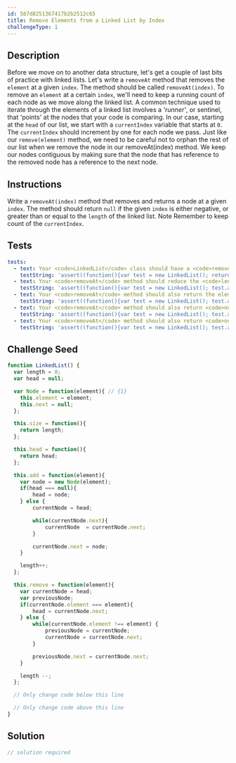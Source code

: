 ```yaml
---
id: 587d8251367417b2b2512c65
title: Remove Elements from a Linked List by Index
challengeType: 1
---
```


## Description
<section id='description'>
Before we move on to another data structure, let's get a couple of last bits of practice with linked lists.
Let's write a <code>removeAt</code> method that removes the <code>element</code> at a given <code>index</code>. The method should be called <code>removeAt(index)</code>. To remove an <code>element</code> at a certain <code>index</code>, we'll need to keep a running count of each node as we move along the linked list.
A common technique used to iterate through the elements of a linked list involves a <dfn>'runner'</dfn>, or sentinel, that 'points' at the nodes that your code is comparing. In our case, starting at the <code>head</code> of our list, we start with a <code>currentIndex</code> variable that starts at <code>0</code>. The <code>currentIndex</code> should increment by one for each node we pass.
Just like our <code>remove(element)</code> method, we need to be careful not to orphan the rest of our list when we remove the node in our removeAt(index) method. We keep our nodes contiguous by making sure that the node that has reference to the removed node has a reference to the next node.
</section>

## Instructions
<section id='instructions'>
Write a <code>removeAt(index)</code> method that removes and returns a node at a given <code>index</code>. The method should return <code>null</code> if the given <code>index</code> is either negative, or greater than or equal to the <code>length</code> of the linked list.
Note
Remember to keep count of the <code>currentIndex</code>.
</section>

## Tests
<section id='tests'>

```yml
tests:
  - text: Your <code>LinkedList</code> class should have a <code>removeAt</code> method.
    testString: 'assert((function(){var test = new LinkedList(); return (typeof test.removeAt === "function")}()), "Your <code>LinkedList</code> class should have a <code>removeAt</code> method.");'
  - text: Your <code>removeAt</code> method should reduce the <code>length</code> of the linked list
    testString: 'assert((function(){var test = new LinkedList(); test.add("cat"); test.add("dog"); test.add("kitten"); test.removeAt(1); return test.size() === 2}()), "Your <code>removeAt</code> method should reduce the <code>length</code> of the linked list");'
  - text: Your <code>removeAt</code> method should also return the element of the removed node.
    testString: 'assert((function(){var test = new LinkedList(); test.add("cat"); test.add("dog"); test.add("kitten");  return test.removeAt(1) === "dog"}()), "Your <code>removeAt</code> method should also return the element of the removed node.");'
  - text: Your <code>removeAt</code> method should also return <code>null</code> if the given index is less than <code>0</code>
    testString: 'assert((function(){var test = new LinkedList(); test.add("cat"); test.add("dog"); test.add("kitten");  return (test.removeAt(-1) === null)}()), "Your <code>removeAt</code> method should also return <code>null</code> if the given index is less than <code>0</code>");'
  - text: Your <code>removeAt</code> method should also return <code>null</code> if the given index is equal or more than the <code>length</code> of the linked list.
    testString: 'assert((function(){var test = new LinkedList(); test.add("cat"); test.add("dog"); test.add("kitten");  return (test.removeAt(3) === null)}()), "Your <code>removeAt</code> method should also return <code>null</code> if the given index is equal or more than the <code>length</code> of the linked list.");'

```

</section>

## Challenge Seed
<section id='challengeSeed'>

<div id='js-seed'>

```js
function LinkedList() {
  var length = 0;
  var head = null;

  var Node = function(element){ // {1}
    this.element = element;
    this.next = null;
  };

  this.size = function(){
    return length;
  };

  this.head = function(){
    return head;
  };

  this.add = function(element){
    var node = new Node(element);
    if(head === null){
        head = node;
    } else {
        currentNode = head;

        while(currentNode.next){
            currentNode  = currentNode.next;
        }

        currentNode.next = node;
    }

    length++;
  };

  this.remove = function(element){
    var currentNode = head;
    var previousNode;
    if(currentNode.element === element){
        head = currentNode.next;
    } else {
        while(currentNode.element !== element) {
            previousNode = currentNode;
            currentNode = currentNode.next;
        }

        previousNode.next = currentNode.next;
    }

    length --;
  };

  // Only change code below this line

  // Only change code above this line
}
```

</div>



</section>

## Solution
<section id='solution'>

```js
// solution required
```
</section>
